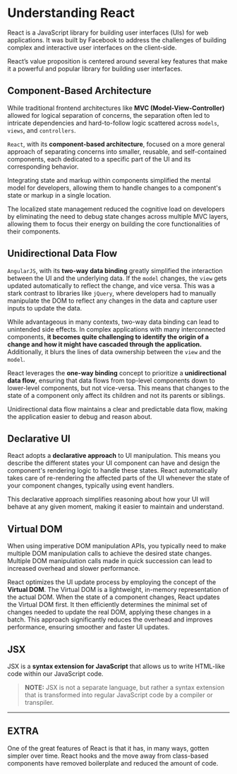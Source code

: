 # Understanding React

React is a JavaScript library for building user interfaces (UIs) for web applications. It was built by Facebook to address the challenges of building complex and interactive user interfaces on the client-side.

React’s value proposition is centered around several key features that make it a powerful and popular library for building user interfaces.

## Component-Based Architecture

While traditional frontend architectures like **MVC (Model-View-Controller)** allowed for logical separation of concerns, the separation often led to intricate dependencies and hard-to-follow logic scattered across `models`, `views`, and `controllers`.

`React`, with its **component-based architecture**, focused on a more general approach of separating concerns into smaller, reusable, and self-contained components, each dedicated to a specific part of the UI and its corresponding behavior.

Integrating state and markup within components simplified the mental model for developers, allowing them to handle changes to a component's state or markup in a single location.

The localized state management reduced the cognitive load on developers by eliminating the need to debug state changes across multiple MVC layers, allowing them to focus their energy on building the core functionalities of their components.

## Unidirectional Data Flow

`AngularJS`, with its **two-way data binding** greatly simplified the interaction between the UI and the underlying data. If the `model` changes, the `view` gets updated automatically to reflect the change, and vice versa. This was a stark contrast to libraries like `jQuery`, where developers had to manually manipulate the DOM to reflect any changes in the data and capture user inputs to update the data.

While advantageous in many contexts, two-way data binding can lead to unintended side effects. In complex applications with many interconnected components, **it becomes quite challenging to identify the origin of a change and how it might have cascaded through the application.** Additionally, it blurs the lines of data ownership between the `view` and the `model`.

React leverages the **one-way binding** concept to prioritize a **unidirectional data flow**, ensuring that data flows from top-level components down to lower-level components, but not vice-versa. This means that changes to the state of a component only affect its children and not its parents or siblings.

Unidirectional data flow maintains a clear and predictable data flow, making the application easier to debug and reason about.

## Declarative UI

React adopts a **declarative approach** to UI manipulation. This means you describe the different states your UI component can have and design the component's rendering logic to handle these states. React automatically takes care of re-rendering the affected parts of the UI whenever the state of your component changes, typically using event handlers.

This declarative approach simplifies reasoning about how your UI will behave at any given moment, making it easier to maintain and understand.

## Virtual DOM

When using imperative DOM manipulation APIs, you typically need to make multiple DOM manipulation calls to achieve the desired state changes. Multiple DOM manipulation calls made in quick succession can lead to increased overhead and slower performance.

React optimizes the UI update process by employing the concept of the **Virtual DOM**. The Virtual DOM is a lightweight, in-memory representation of the actual DOM. When the state of a component changes, React updates the Virtual DOM first. It then efficiently determines the minimal set of changes needed to update the real DOM, applying these changes in a batch. This approach significantly reduces the overhead and improves performance, ensuring smoother and faster UI updates.

## JSX

JSX is a **syntax extension for JavaScript** that allows us to write HTML-like code within our JavaScript code.

> **NOTE:** JSX is not a separate language, but rather a syntax extension that is transformed into regular JavaScript code by a compiler or transpiler.

---

## EXTRA

One of the great features of React is that it has, in many ways, gotten simpler over time. React hooks and the move away from class-based components have removed boilerplate and reduced the amount of code.
